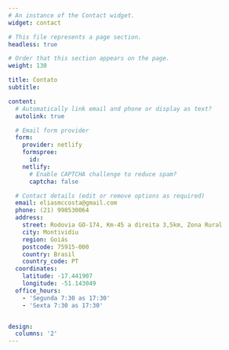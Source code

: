 ```yaml
---
# An instance of the Contact widget.
widget: contact

# This file represents a page section.
headless: true

# Order that this section appears on the page.
weight: 130

title: Contato
subtitle:

content:
  # Automatically link email and phone or display as text?
  autolink: true

  # Email form provider
  form:
    provider: netlify
    formspree:
      id:
    netlify:
      # Enable CAPTCHA challenge to reduce spam?
      captcha: false

  # Contact details (edit or remove options as required)
  email: eliasmccosta@gmail.com
  phone: (21) 998530064
  address:
    street: Rodovia GO-174, Km-45 a direita 3,5km, Zona Rural 
    city: Montividiu
    region: Goiás
    postcode: 75915-000
    country: Brasil
    country_code: PT
  coordinates:
    latitude: -17.441907
    longitude: -51.143049
  office_hours:
    - 'Segunda 7:30 as 17:30'
    - 'Sexta 7:30 as 17:30'


design:
  columns: '2'
---
```

